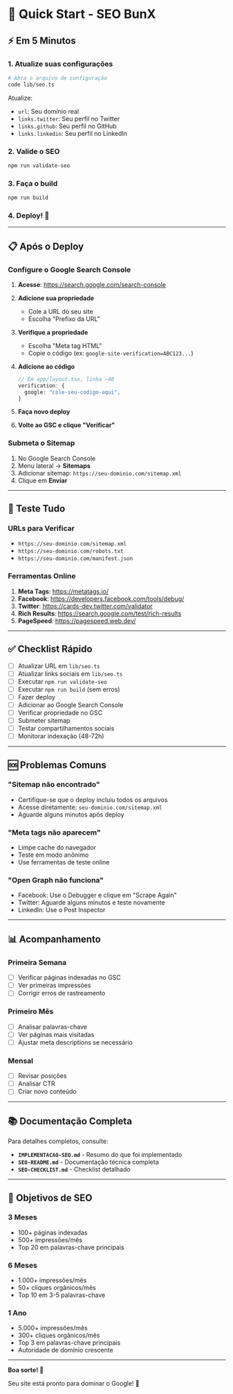 # 🚀 Quick Start - SEO BunX

## ⚡ Em 5 Minutos

### 1. Atualize suas configurações
```bash
# Abra o arquivo de configuração
code lib/seo.ts
```

Atualize:
- `url`: Seu domínio real
- `links.twitter`: Seu perfil no Twitter
- `links.github`: Seu perfil no GitHub  
- `links.linkedin`: Seu perfil no LinkedIn

### 2. Valide o SEO
```bash
npm run validate-seo
```

### 3. Faça o build
```bash
npm run build
```

### 4. Deploy! 🎉

---

## 📋 Após o Deploy

### Configure o Google Search Console

1. **Acesse**: https://search.google.com/search-console

2. **Adicione sua propriedade**
   - Cole a URL do seu site
   - Escolha "Prefixo da URL"

3. **Verifique a propriedade**
   - Escolha "Meta tag HTML"
   - Copie o código (ex: `google-site-verification=ABC123...`)

4. **Adicione ao código**
   ```typescript
   // Em app/layout.tsx, linha ~40
   verification: {
     google: "cole-seu-codigo-aqui",
   }
   ```

5. **Faça novo deploy**

6. **Volte ao GSC e clique "Verificar"**

### Submeta o Sitemap

1. No Google Search Console
2. Menu lateral → **Sitemaps**
3. Adicionar sitemap: `https://seu-dominio.com/sitemap.xml`
4. Clique em **Enviar**

---

## 🧪 Teste Tudo

### URLs para Verificar
- `https://seu-dominio.com/sitemap.xml`
- `https://seu-dominio.com/robots.txt`
- `https://seu-dominio.com/manifest.json`

### Ferramentas Online
1. **Meta Tags**: https://metatags.io/
2. **Facebook**: https://developers.facebook.com/tools/debug/
3. **Twitter**: https://cards-dev.twitter.com/validator
4. **Rich Results**: https://search.google.com/test/rich-results
5. **PageSpeed**: https://pagespeed.web.dev/

---

## ✅ Checklist Rápido

- [ ] Atualizar URL em `lib/seo.ts`
- [ ] Atualizar links sociais em `lib/seo.ts`
- [ ] Executar `npm run validate-seo`
- [ ] Executar `npm run build` (sem erros)
- [ ] Fazer deploy
- [ ] Adicionar ao Google Search Console
- [ ] Verificar propriedade no GSC
- [ ] Submeter sitemap
- [ ] Testar compartilhamentos sociais
- [ ] Monitorar indexação (48-72h)

---

## 🆘 Problemas Comuns

### "Sitemap não encontrado"
- Certifique-se que o deploy incluiu todos os arquivos
- Acesse diretamente: `seu-dominio.com/sitemap.xml`
- Aguarde alguns minutos após deploy

### "Meta tags não aparecem"
- Limpe cache do navegador
- Teste em modo anônimo
- Use ferramentas de teste online

### "Open Graph não funciona"
- Facebook: Use o Debugger e clique em "Scrape Again"
- Twitter: Aguarde alguns minutos e teste novamente
- LinkedIn: Use o Post Inspector

---

## 📊 Acompanhamento

### Primeira Semana
- [ ] Verificar páginas indexadas no GSC
- [ ] Ver primeiras impressões
- [ ] Corrigir erros de rastreamento

### Primeiro Mês
- [ ] Analisar palavras-chave
- [ ] Ver páginas mais visitadas
- [ ] Ajustar meta descriptions se necessário

### Mensal
- [ ] Revisar posições
- [ ] Analisar CTR
- [ ] Criar novo conteúdo

---

## 📚 Documentação Completa

Para detalhes completos, consulte:
- **`IMPLEMENTACAO-SEO.md`** - Resumo do que foi implementado
- **`SEO-README.md`** - Documentação técnica completa
- **`SEO-CHECKLIST.md`** - Checklist detalhado

---

## 🎯 Objetivos de SEO

### 3 Meses
- 100+ páginas indexadas
- 500+ impressões/mês
- Top 20 em palavras-chave principais

### 6 Meses  
- 1.000+ impressões/mês
- 50+ cliques orgânicos/mês
- Top 10 em 3-5 palavras-chave

### 1 Ano
- 5.000+ impressões/mês
- 300+ cliques orgânicos/mês
- Top 3 em palavras-chave principais
- Autoridade de domínio crescente

---

**Boa sorte! 🚀**

Seu site está pronto para dominar o Google! 🎉
